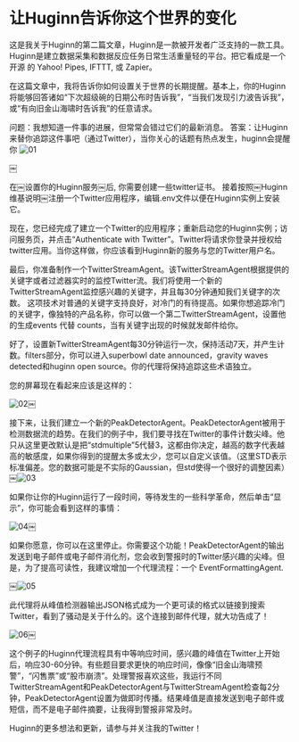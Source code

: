 # 让Huginn告诉你这个世界的变化
这是我关于Huginn的第二篇文章，Huginn是一款被开发者广泛支持的一款工具。Huginn是建立数据采集和数据反应任务日常生活重量轻的平台。把它看成是一个开源 的 Yahoo! Pipes, IFTTT, 或 Zapier。

在这篇文章中，我将告诉你如何设置关于世界的长期提醒。基本上，你的Huginn将能够回答诸如“下次超级碗的日期公布时告诉我”，“当我们发现引力波告诉我”，或“有向旧金山海啸时告诉我”的任意请求。

问题：我想知道一件事的进展，但常常会错过它们的最新消息。
答案：让Huginn来替你追踪这件事吧（通过Twitter），当你关心的话题有热点发生，huginn会提醒你
![01](http://7oxfwx.com1.z0.glb.clouddn.com/2016_08_17_01.jpg "01")


￼

在￼设置你的Huginn服务￼后, 你需要创建一些twitter证书。 接着按照￼Huginn维基说明￼注册一个Twitter应用程序，编辑.env文件以便在Huginn实例上安装它。

现在，您已经完成了建立一个Twitter的应用程序；重新启动您的Huginn实例；访问服务页，并点击“Authenticate with Twitter”。Twitter将请求你登录并授权给twitter应用。当你这样做，你应该看到Huginn新的服务与您的Twitter用户名。

最后，你准备制作一个TwitterStreamAgent。该TwitterStreamAgent根据提供的关键字或者过滤器实时的监控Twitter流。我们将使用一个新的TwitterStreamAgent监控感兴趣的关键字，并且每30分钟通知我们关键字的次数。
这项技术对普通的关键字支持良好，对冷门的有待提高。如果你想追踪冷门的关键字，像独特的产品名称，你可以做一个第二TwitterStreamAgent，设置他的生成events 代替 counts，当有关键字出现的时候就发邮件给你。

好了，设置新TwitterStreamAgent每30分钟运行一次，保持活动7天，并产生计数。filters部分，你可以进入superbowl date announced，gravity waves detected和huginn open source。你的代理将保持追踪这些术语独立。

您的屏幕现在看起来应该是这样的：

![02](http://7oxfwx.com1.z0.glb.clouddn.com/2016_08_17_02.png "02")￼

接下来，让我们建立一个新的PeakDetectorAgent。PeakDetectorAgent被用于检测数据流的趋势。在我们的例子中，我们要寻找在Twitter的事件计数尖峰。他只从这里更改默认是把“stdmultiple”5代替3，这都由你决定，越高的数字代表越高的敏感度，如果你得到的提醒太多或太少，您可以自定义该值。（这里STD表示标准偏差。您的数据可能是不实际的Gaussian，但std使得一个很好的调整因素）
￼![03](http://7oxfwx.com1.z0.glb.clouddn.com/2016_08_17_03.png "03")

如果你让你的Huginn运行了一段时间，等待发生的一些科学革命，然后单击“显示”，你可能会看到这样的事情：

![04](http://7oxfwx.com1.z0.glb.clouddn.com/2016_08_17_04.png "04")￼

如果你愿意，你可以在这里停止。你需要这个功能！PeakDetectorAgent的输出发送到电子邮件或电子邮件消化剂，您会收到警报时的Twitter感兴趣的尖峰。但是，为了提高可读性，我建议增加一个代理流程：一个 EventFormattingAgent.

￼![05](http://7oxfwx.com1.z0.glb.clouddn.com/2016_08_17_05.png "05")

此代理将从峰值检测器输出JSON格式成为一个更可读的格式以链接到搜索Twitter，看到了骚动是关于什么的。这个连接到邮件代理，就大功告成了！

![06](http://7oxfwx.com1.z0.glb.clouddn.com/2016_08_17_06.png "06")￼

这个例子的Huginn代理流程具有中等响应时间，感兴趣的峰值在Twitter上开始后，响应30-60分钟。有些题目要求更快的响应时间，像像“旧金山海啸预警”，“闪售票”或“股市崩溃”。处理警报喜欢这些，我运行不同TwitterStreamAgent和PeakDetectorAgent与TwitterStreamAgent检查每2分钟，PeakDetectorAgent设置为做即时传播。结果峰值是直接发送到电子邮件或短信，而不是电子邮件摘要，让我得到警报非常及时。

Huginn的更多想法和更新，请参与并关注我的Twitter！